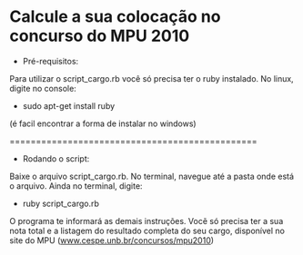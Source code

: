 Calcule a sua colocação no concurso do MPU 2010
===============================================

* Pré-requisitos:

Para utilizar o script_cargo.rb você só precisa ter o ruby instalado.
No linux, digite no console:
- sudo apt-get install ruby

(é facil encontrar a forma de instalar no windows)

===============================================

* Rodando o script:

Baixe o arquivo script_cargo.rb.
No terminal, navegue até a pasta onde está o arquivo.
Ainda no terminal, digite:
- ruby script_cargo.rb

O programa te informará as demais instruções.
Vocẽ só precisa ter a sua nota total e a listagem do resultado completa do seu cargo, disponível no site do MPU (www.cespe.unb.br/concursos/mpu2010)

